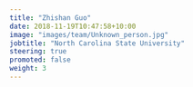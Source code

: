 ```yaml
---
title: "Zhishan Guo"
date: 2018-11-19T10:47:58+10:00
image: "images/team/Unknown_person.jpg"
jobtitle: "North Carolina State University"
steering: true
promoted: false
weight: 3
---
```

